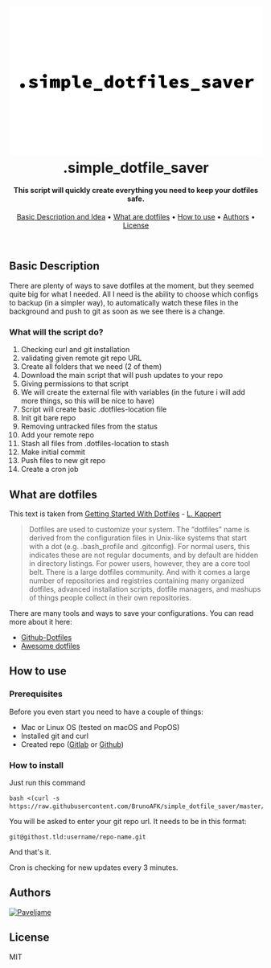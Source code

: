 <div align="center">

<h1>
  <a href=""><img src="img.png" alt="Simple_dotfile_saver" width="900"></a>
  <br>
  .simple_dotfile_saver
  <br>
</h1>
</div>
<div align="center">

<h4 align="center">This script will quickly create everything you need to keep your dotfiles safe</a>.</h4>

<p align="center">
  <a href="#basic-description">Basic Description and Idea</a> •
  <a href="#what-are-dotfiles">What are dotfiles</a> •
  <a href="#how-to-use">How to use</a> •
  <a href="#authors">Authors</a> •
  <a href="#license">License</a>
</p>
</div>
<br>

## Basic Description
There are plenty of ways to save dotfiles at the moment, but they seemed quite big for what I needed. All I need is the ability to choose which configs to backup (in a simpler way), to automatically watch these files in the background and push to git as soon as we see there is a change.

### What will the script do?

1. Checking curl and git installation
2. validating given remote git repo URL
3. Create all folders that we need (2 of them)
4. Download the main script that will push updates to your repo
5. Giving permissions to that script
6. We will create the external file with variables (in the future i will add more things, so this will be nice to have)
7. Script will create basic .dotfiles-location file
8. Init git bare repo
9. Removing untracked files from the status
10. Add your remote repo
11. Stash all files from .dotfiles-location to stash
12. Make initial commit
13. Push files to new git repo
14. Create a cron job


## What are dotfiles

This text is taken from [Getting Started With Dotfiles](https://medium.com/@webprolific/getting-started-with-dotfiles-43c3602fd789) - [L. Kappert](https://github.com/webpro)


> Dotfiles are used to customize your system. The “dotfiles” name is derived from the configuration files in Unix-like systems that start with a dot (e.g. .bash_profile and .gitconfig). For normal users, this indicates these are not regular documents, and by default are hidden in directory listings. For power users, however, they are a core tool belt.
> There is a large dotfiles community. And with it comes a large number of repositories and registries containing many organized dotfiles, advanced installation scripts, dotfile managers, and mashups of things people collect in their own repositories.

There are many tools and ways to save your configurations. You can read more about it here:

- [Github-Dotfiles](https://dotfiles.github.io/)
- [Awesome dotfiles](https://github.com/webpro/awesome-dotfiles#readme)

## How to use

### Prerequisites

Before you even start you need to have a couple of things:
- Mac or Linux OS (tested on macOS and PopOS)
- Installed git and curl
- Created repo ([Gitlab](https://gitlab.com/) or [Github](https://github.com/))

### How to install

Just run this command


```
bash <(curl -s https://raw.githubusercontent.com/BrunoAFK/simple_dotfile_saver/master/install.sh)
```

You will be asked to enter your git repo url. It needs to be in this format:

    git@githost.tld:username/repo-name.git

And that's it.

Cron is checking for new updates every 3 minutes.

## Authors

<a href="https://pavelja.me"><img src="https://pavelja.me/assets/images/paveljame.svg" alt="Paveljame" width="200"></a>


## License

MIT
